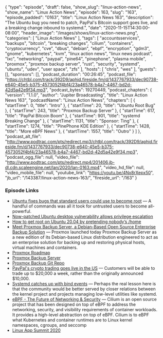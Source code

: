 {
  "type": "episode",
  "draft": false,
  "show_slug": "linux-action-news",
  "show_name": "Linux Action News",
  "episode": 163,
  "slug": "163",
  "episode_padded": "0163",
  "title": "Linux Action News 163",
  "description": "The Ubuntu bug you need to patch, PayPal's Bitcoin support goes live, and a breaking change inbound to systemd.",
  "date": "2020-11-15T14:30:00-08:00",
  "header_image": "/images/shows/linux-action-news.png",
  "categories": [
    "Linux Action News"
  ],
  "tags": [
    "accountsservices",
    "backups",
    "bitcoin",
    "breaking changes",
    "cilium",
    "containers",
    "cryptocurrency",
    "cve",
    "dbus",
    "debian",
    "ebpf",
    "encryption",
    "gdm3",
    "gnome",
    "kubernetes",
    "kvm",
    "linux action news",
    "linux news podcast",
    "lxc",
    "networking",
    "paypal",
    "pine64",
    "pinephone",
    "plasma mobile",
    "proxmox",
    "proxmox backup server",
    "rust",
    "security",
    "systemd",
    "ubuntu",
    "udev",
    "user space",
    "zfs"
  ],
  "hosts": [
    "chris",
    "wes"
  ],
  "guests": [],
  "sponsors": [],
  "podcast_duration": "00:26:45",
  "podcast_file": "https://chtbl.com/track/392D9/aphid.fireside.fm/d/1437767933/dec90738-e640-45e5-b375-4573052f4bf4/23a46578-b4a7-4467-bd2d-42d5a42e9f34.mp3",
  "podcast_bytes": 19270449,
  "podcast_chapters": {
    "version": "1.1.0",
    "author": "Jupiter Broadcasting",
    "title": "Linux Action News 163",
    "podcastName": "Linux Action News",
    "chapters": [
      {
        "startTime": 0,
        "title": "Intro"
      },
      {
        "startTime": 20,
        "title": "Ubuntu Root Bug"
      },
      {
        "startTime": 243,
        "title": "Proxmox Backup Server"
      },
      {
        "startTime": 617,
        "title": "PayPal Bitcoin Boom"
      },
      {
        "startTime": 901,
        "title": "systemd Breaking Change"
      },
      {
        "startTime": 1131,
        "title": "Sponsor: Ting"
      },
      {
        "startTime": 1274,
        "title": "PinePhone KDE Edition"
      },
      {
        "startTime": 1428,
        "title": "More eBPF News"
      },
      {
        "startTime": 1557,
        "title": "Outro"
      }
    ]
  },
  "podcast_alt_file": "http://www.podtrac.com/pts/redirect.mp3/chtbl.com/track/392D9/aphid.fireside.fm/d/1437767933/dec90738-e640-45e5-b375-4573052f4bf4/23a46578-b4a7-4467-bd2d-42d5a42e9f34.mp3",
  "podcast_ogg_file": null,
  "video_file": "http://www.podtrac.com/pts/redirect.mp4/201406.jb-dl.cdn.scaleengine.net/lan/2020/lan-0163.mp4",
  "video_hd_file": null,
  "video_mobile_file": null,
  "youtube_link": "https://youtu.be/4Nx8rXepx50",
  "jb_url": "/143387/linux-action-news-163/",
  "fireside_url": "/163"
}


### Episode Links

  * [Ubuntu fixes bugs that standard users could use to become root](https://arstechnica.com/information-technology/2020/11/ubuntu-fixes-bugs-that-standard-users-could-use-to-become-root/ "Ubuntu fixes bugs that standard users could use to become root") — A handful of commands was all it took for untrusted users to become all-powerful.
  * [Now-patched Ubuntu desktop vulnerability allows privilege escalation](https://www.theregister.com/2020/11/11/ubuntu_desktop_vulnerability_allows_privilege/ "Now-patched Ubuntu desktop vulnerability allows privilege escalation")
  * [How to get root on Ubuntu 20.04 by pretending nobody’s /home](https://securitylab.github.com/research/Ubuntu-gdm3-accountsservice-LPE "How to get root on Ubuntu 20.04 by pretending nobody’s /home")
  * [Meet Proxmox Backup Server, a Debian-Based Open Source Enterprise Backup Solution](https://9to5linux.com/meet-proxmox-backup-server-a-debian-based-open-source-enterprise-backup-solution "Meet Proxmox Backup Server, a Debian-Based Open Source Enterprise Backup Solution") — Proxmox launched today Proxmox Backup Server as a new edition of its Debian-based Linux distribution engineered to act as an enterprise solution for backing up and restoring physical hosts, virtual machines and containers.
  * [Proxmox Roadmap](https://pbs.proxmox.com/wiki/index.php/Roadmap "Proxmox Roadmap")
  * [Proxmox Backup Server](https://www.proxmox.com/en/proxmox-backup-server "Proxmox Backup Server")
  * [Proxmox Backup Git Repo](https://git.proxmox.com/?p=proxmox-backup.git;a=summary "Proxmox Backup Git Repo")
  * [PayPal's crypto trading goes live in the US](https://cointelegraph.com/news/paypal-s-crypto-goes-live-in-the-us "PayPal's crypto trading goes live in the US") — Customers will be able to trade up to $20,000 a week, rather than the originally announced $10,000.
  * [Systemd catches up with bind events](https://lwn.net/Articles/837033/ "Systemd catches up with bind events") — Perhaps the real lesson here is that the community would be better served by closer relations between the kernel project and projects managing low-level utilities like systemd. 
  * [eBPF - The Future of Networking & Security](https://cilium.io/blog/2020/11/10/ebpf-future-of-networking/ "eBPF - The Future of Networking & Security") — Cilium is an open source project that has been designed on top of eBPF to address the networking, security, and visibility requirements of container workloads. It provides a high-level abstraction on top of eBPF. Cilium is to eBPF what Kubernetes and container runtimes are to Linux kernel namespaces, cgroups, and seccomp
  * [Linux App Summit 2020](https://linuxappsummit.org/ "Linux App Summit 2020")


